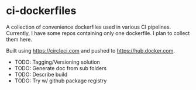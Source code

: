 # ci-dockerfiles
A collection of convenience dockerfiles used in various CI pipelines.
Currently, I have some repos containing only one dockerfile. I plan to collect them here.

Built using https://circleci.com and pushed to https://hub.docker.com.

- TODO: Tagging/Versioning solution
- TODO: Generate doc from sub folders
- TODO: Describe build
- TODO: Try w/ github package registry

